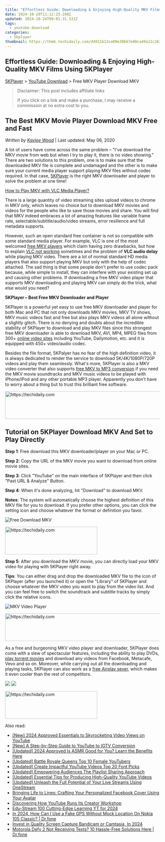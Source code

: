 ```yaml
---
title: "Effortless Guide: Downloading & Enjoying High-Quality MKV Films Using 5KPlayer"
date: 2024-10-20T11:12:23.248Z
updated: 2024-10-24T09:01:31.531Z
tags:
  - youtube-download
categories:
  - 5kplayer
thumbnail: https://thmb.techidaily.com/d4011b13ce09e30b67e00ca49a12c263fc568d55d53da9d960e8b4889ca636b6.jpg
---
```


## Effortless Guide: Downloading & Enjoying High-Quality MKV Films Using 5KPlayer

[5KPlayer](https://tools.techidaily.com/5kplayer/products/) \> [YouTube Download](https://tools.techidaily.com/5kplayer/youtube-download/) \> Free MKV Player Download MKV

>  Disclaimer: This post includes affiliate links
>
>  If you click on a link and make a purchase, I may receive a commission at no extra cost to you.
>

## The Best MKV Movie Player Download MKV Free and Fast

 _Written by [Kaylee Wood](https://www.quora.com/profile/Amanda-Hu-21)_ | Last updated: May 06, 2020 

A lot of users have come across the same problem – "I've download the MKV movie from web but when I try to play it, there is no video showing." There are two solutions to this problem, one is to make sure that the downloaded MKV file is complete and undamaged and the other is to make sure your current media player support playing MKV files without codec required. In that case, [5KPlayer](https://tools.techidaily.com/5kplayer/products/) is the right MKV downloader and player to solve the problem at one time!

[How to Play MKV with VLC Media Player?](https://tools.techidaily.com/5kplayer/products/)

There is a large quantity of video streaming sites upload videos to chrome in MKV only, which leaves no choice but to download MKV movies and videos for the people who like to save those movies and share. You will find that MKV indeed embraces a lot of amazing features like variable frame rate, selectable/subtitle/audio/video streams, error resilience and full metadata supports.

However, such an open standard free container is not so compatible with some standard media player. For example, VLC is one of the most welcomed [free MKV players](https://tools.techidaily.com/5kplayer/video-music-player/) which claim having zero drawbacks, but how to explain [VLC not working](https://tools.techidaily.com/5kplayer/video-music-player/) sometimes and the problem of **VLC audio delay** while playing MKV video. There are a lot of normal standard HD media players that also support playing MKV but only with the help of codec attached. The sad thing is that some people don't prefer to use codec pack because, while simple to install, they can interfere with your existing set up and causing other problems. If downloading a free MKV video player that supports MKV downloading and playing MKV can simply do the trick, what else would you need?

**5KPlayer – Best Free MKV Downloader and Player**

5KPlayer is a powerful yet easy to use free MKV downloader and player for both Mac and PC that not only downloads MKV movies, MKV TV shows, MKV music videos fast and free but also plays MKV videos all alone without a slightly glitch. There is no denying and doubts about the incredible stability of 5KPlayer to download and play MKV files since this strongest free MKV downloader is able to download MKV, AVI, MP4, MPEG files from 300+ [online video sites](https://tools.techidaily.com/5kplayer/youtube-download/) including YouTube, Dailymotion, etc. and it is equipped with 450+ video/audio codec.

Besides the file format, 5KPalyer has no fear of the high definition video, it is always dedicated to render the service to download 5K/4K/1080P/720P videos and play them seamlessly. What's more, 5KPlayer is also a MKV video converter that also supports [free MKV to MP3 conversion](https://tools.techidaily.com/5kplayer/youtube-download/) if you need the MKV movie soundtracks and MKV music videos to be played with iPhone/iPod and any other portable MP3 player. Apparently you don't have to worry about a thing but to trust this brilliant free software.

<!-- affiliate ads begin -->
<a href="https://appsumo.8odi.net/c/5597632/2075483/7443" target="_top" id="2075483">
  <img src="//a.impactradius-go.com/display-ad/7443-2075483" border="0" alt="https://techidaily.com" width="728" height="90"/>
</a>
<img height="0" width="0" src="https://appsumo.8odi.net/i/5597632/2075483/7443" style="position:absolute;visibility:hidden;" border="0" />
<!-- affiliate ads end -->

##  Tutorial on 5KPlayer Download MKV And Set to Play Directly

**Step 1**: Free download this MKV downloader/player on your Mac or PC. 

**Step 2**: Copy the URL of the MKV movie you want to download from online movie sites. 

**Step 3**: Click "YouTube" on the main interface of 5KPlayer and then click "Past URL & Analyze" Button.

**Step 4**: When it's done analyzing, hit "Download" to download MKV.

**Notes**: The system will automatically choose the highest definition of this MKV file for you to download. If you prefer other options, you can click the setting icon and choose whatever the format or definition you favor. 

![Free Download MKV](https://www.5kplayer.com/youtube-download/img/download-mkv-xsy-052101.jpg) 

<!-- affiliate ads begin -->
<a href="https://aligracehair.sjv.io/c/5597632/1972665/19272" target="_top" id="1972665">
  <img src="//a.impactradius-go.com/display-ad/19272-1972665" border="0" alt="https://techidaily.com" width="300" height="90"/>
</a>
<img height="0" width="0" src="https://aligracehair.sjv.io/i/5597632/1972665/19272" style="position:absolute;visibility:hidden;" border="0" />
<!-- affiliate ads end -->

**Step 5**: After you download the MKV movie, you can directly load your MKV video for playing with 5KPlayer right away. 

**Tips**: You can either drag and drop the downloaded MKV file to the icon of 5KPlayer (after you launched it) or open the "Library" of 5KPlayer and choose whatever the MKV video you want to play from the video list. And you can feel free to switch the soundtrack and subtitle tracks by simply click the relative icons. 

![MKV Video Player](https://www.5kplayer.com/youtube-download/img/download-mkv-xsy-052102.jpg) 

<!-- affiliate ads begin -->
<a href="https://aligracehair.sjv.io/c/5597632/1915810/19272" target="_top" id="1915810">
  <img src="//a.impactradius-go.com/display-ad/19272-1915810" border="0" alt="https://techidaily.com" width="728" height="90"/>
</a>
<img height="0" width="0" src="https://aligracehair.sjv.io/i/5597632/1915810/19272" style="position:absolute;visibility:hidden;" border="0" />
<!-- affiliate ads end -->

As a free and burgeoning MKV video player and downloader, 5KPlayer does come with a slew of spectacular features, including the ability to play DVDs, [play torrent movies](https://tools.techidaily.com/5kplayer/video-music-player/) and download any videos from Facebook, Metacafe, Vevo and so on. Moreover, while carrying out all the downloading and playing tasks, 5KPlayer can also work as a [free Airplay sever](https://tools.techidaily.com/5kplayer/airplay/), which makes it even cooler than the rest of competitors. 

[![](https://www.5kplayer.com/youtube-download/../button/freedownwhitewin.png)](https://tools.techidaily.com/5kplayer/products/) [![](https://www.5kplayer.com/youtube-download/../button/freedownbackmac.png)](https://tools.techidaily.com/5kplayer/products/)

<!-- affiliate ads begin -->
<a href="https://aligracehair.sjv.io/c/5597632/2135355/19272" target="_top" id="2135355">
  <img src="//a.impactradius-go.com/display-ad/19272-2135355" border="0" alt="https://techidaily.com" width="300" height="90"/>
</a>
<img height="0" width="0" src="https://aligracehair.sjv.io/i/5597632/2135355/19272" style="position:absolute;visibility:hidden;" border="0" />
<!-- affiliate ads end -->

<ins class="adsbygoogle"
     style="display:block"
     data-ad-format="autorelaxed"
     data-ad-client="ca-pub-7571918770474297"
     data-ad-slot="1223367746"></ins>

<ins class="adsbygoogle"
     style="display:block"
     data-ad-client="ca-pub-7571918770474297"
     data-ad-slot="8358498916"
     data-ad-format="auto"
     data-full-width-responsive="true"></ins>

<span class="atpl-alsoreadstyle">Also read:</span>
<div><ul>
<li><a href="https://facebook-record-videos.techidaily.com/new-2024-approved-essentials-to-skyrocketing-video-views-on-youtube/"><u>[New] 2024 Approved Essentials to Skyrocketing Video Views on YouTube</u></a></li>
<li><a href="https://youtube-video-recordings.techidaily.com/new-a-step-by-step-guide-to-youtube-to-igtv-conversion/"><u>[New] A Step-by-Step Guide to YouTube to IGTV Conversion</u></a></li>
<li><a href="https://fox-direct.techidaily.com/updated-2024-approved-is-asmr-good-for-you-learn-the-benefits-here/"><u>[Updated] 2024 Approved Is ASMR Good for You? Learn the Benefits Here</u></a></li>
<li><a href="https://youtube-video-recordings.techidaily.com/updated-battle-royale-queens-top-10-female-youtubers/"><u>[Updated] Battle Royale Queens Top 10 Female YouTubers</u></a></li>
<li><a href="https://youtube-video-recordings.techidaily.com/updated-create-impactful-youtube-videos-top-20-font-picks/"><u>[Updated] Create Impactful YouTube Videos Top 20 Font Picks</u></a></li>
<li><a href="https://youtube-video-recordings.techidaily.com/updated-empowering-audiences-the-playlist-sharing-approach/"><u>[Updated] Empowering Audiences The Playlist Sharing Approach</u></a></li>
<li><a href="https://youtube-web.techidaily.com/ed-essential-tips-for-producing-high-quality-youtube-videos/"><u>[Updated] Essential Tips for Producing High-Quality YouTube Videos</u></a></li>
<li><a href="https://some-skills.techidaily.com/updated-unleash-the-full-potential-of-your-live-streams-using-onestream/"><u>[Updated] Unleash the Full Potential of Your Live Streams Using OneStream</u></a></li>
<li><a href="https://facebook.techidaily.com/bringing-life-to-lines-crafting-your-personalized-facebook-cover-using-your-avatar/"><u>Bringing Life to Lines: Crafting Your Personalized Facebook Cover Using Your Avatar</u></a></li>
<li><a href="https://youtube-zero.techidaily.com/vering-how-youtube-runs-its-creator-workshop/"><u>Discovering How YouTube Runs Its Creator Workshop</u></a></li>
<li><a href="https://youtube-video-recordings.techidaily.com/edu-stream-100-cutting-edge-learning-yt-for-2024/"><u>Edu-Stream 100 Cutting-Edge Learning YT for 2024</u></a></li>
<li><a href="https://review-topics.techidaily.com/in-2024-how-can-i-use-a-fake-gps-without-mock-location-on-nokia-105-classic-drfone-by-drfone-virtual-android/"><u>In 2024, How Can I Use a Fake GPS Without Mock Location On Nokia 105 Classic? | Dr.fone</u></a></li>
<li><a href="https://video-capture.techidaily.com/invest-in-quality-screen-capture-bandicam-or-camtasia-in-2024/"><u>Invest in Quality Screen Capture Bandicam or Camtasia, In 2024</u></a></li>
<li><a href="https://fix-guide.techidaily.com/motorola-defy-2-not-receiving-texts-10-hassle-free-solutions-here-drfone-by-drfone-fix-android-problems-fix-android-problems/"><u>Motorola Defy 2 Not Receiving Texts? 10 Hassle-Free Solutions Here | Dr.fone</u></a></li>
</ul></div>

